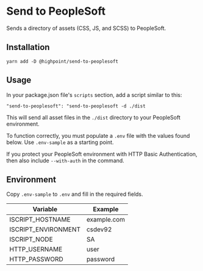 # Send to PeopleSoft

Sends a directory of assets (CSS, JS, and SCSS) to PeopleSoft.

## Installation

`yarn add -D @highpoint/send-to-peoplesoft`

## Usage

In your package.json file's `scripts` section, add a script similar to this:

`"send-to-peoplesoft": "send-to-peoplesoft -d ./dist`

This will send all asset files in the `./dist` directory to your PeopleSoft
environment.

To function correctly, you must populate a `.env` file with the values found
below. Use `.env-sample` as a starting point.

If you protect your PeopleSoft environment with HTTP Basic Authentication,
then also include `--with-auth` in the command.

## Environment

Copy `.env-sample` to `.env` and fill in the required fields.

| Variable            | Example                   |
| ------------------- | ------------------------- |
| ISCRIPT_HOSTNAME    | example.com               |
| ISCRIPT_ENVIRONMENT | csdev92                   |
| ISCRIPT_NODE        | SA                        |
| HTTP_USERNAME       | user                      |
| HTTP_PASSWORD       | password                  |
